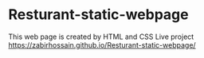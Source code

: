 # Resturant-static-webpage
This web page is created by HTML and CSS
Live project
https://zabirhossain.github.io/Resturant-static-webpage/
